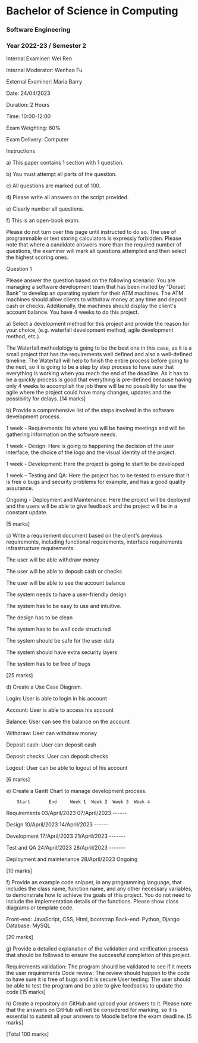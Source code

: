 # Bachelor of Science in Computing

### Software Engineering

### Year 2022-23 / Semester 2


Internal Examiner:	Wei Ren

Internal Moderator:	Wenhao Fu

External Examiner:	Maria Barry 

Date:	24/04/2023

Duration:	2 Hours

Time:	10:00-12:00

Exam Weighting:	60%

Exam Delivery:	Computer


Instructions

a)	This paper contains 1 section with 1 question.

b)	You must attempt all parts of the question.

c)	All questions are marked out of 100.

d)	Please write all answers on the script provided.

e)	Clearly number all questions.

f)	This is an open-book exam.


Please do not turn over this page until instructed to do so. The use of programmable or text storing calculators is expressly forbidden. Please note that where a candidate answers more than the required number of questions, the examiner will mark all questions attempted and then select the highest scoring ones. 



Question 1

Please answer the question based on the following scenario: You are managing a software development team that has been invited by “Dorset Bank” to develop an operating system for their ATM machines. The ATM machines should allow clients to withdraw money at any time and deposit cash or checks. Additionally, the machines should display the client's account balance. You have 4 weeks to do this project.


a)	Select a development method for this project and provide the reason for your choice, (e.g. waterfall development method, agile development method, etc.).

The Waterfall methodology is going to be the best one in this case, as it is a small project that has the requirements well defined and also a well-defined timeline. The Waterfall will help to finish the entire process before going to the next, so it is going to be a step by step process to have sure that everything is working when you reach the end of the deadline. As it has to be a quickly process is good that everything is pre-defined because having only 4 weeks to accomplish the job there will be no possibility for use the agile where the project could have many changes, updates and the possibility for delays. 
[14 marks]


b)	Provide a comprehensive list of the steps involved in the software development process.

1 week - Requirements: Its where you will be having meetings and will be gathering information on the software needs.

1 week - Design: Here is going to happening the decision of the user interface, the choice of the logo and the visual identity of the project.

1 week - Development: Here the project is going to start to be developed

1 week – Testing and QA: Here the project has to be tested to ensure that it is free o bugs and security problems for example, and has a good quality assurance. 

Ongoing - Deployment and Maintenance: Here the project will be deployed and the users will be able to give feedback and the project will be in a constant update.

[5 marks]


c)	Write a requirement document based on the client's previous requirements, including functional requirements, interface requirements infrastructure requirements.

The user will be able withdraw money

The user will be able to deposit cash or checks

The user will be able to see the account balance

The system needs to have a user-friendly design

The system has to be easy to use and intuitive.

The design has to be clean 

The system has to be well code structured

The system should be safe for the user data

The system should have extra security layers 

The system has to be free of bugs

[25 marks]


d)	Create a Use Case Diagram.

Login: User is able to login in his account

Account: User is able to access his account

Balance: User can see the balance on the account

Withdraw: User can withdraw money

Deposit cash: User can deposit cash

Deposit checks: User can deposit checks

Logout: User can be able to logout of his account 


[6 marks]

e)	Create a Gantt Chart to manage development process.

		Start		End		Week 1	Week 2	Week 3	Week 4
	
Requirements	03/April/2023	07/April/2023	------	

Design		10/April/2023	14/April/2023		------	

Development	17/April/2023	21/April/2023			-------	

Test and QA	24/April/2023	28/April/2023				-------

Deployment and maintenance	28/April/2023	Ongoing				

[10 marks]


f)	Provide an example code snippet, in any programming language, that includes the class name, function name, and any other necessary variables, to demonstrate how to achieve the goals of this project. You do not need to include the implementation details of the functions. Please show class diagrams or template code.

Front-end: JavaScript, CSS, Html, bootstrap
Back-end: Python, Django
Database: MySQL
 
[20 marks]


g)	Provide a detailed explanation of the validation and verification process that should be followed to ensure the successful completion of this project.

Requirements validation: The program should be validated to see if it meets the user requirements
Code review: The review should happen to the code to have sure it is free of bugs and it is secure
User testing: The user should be able to test the program and be able to give feedbacks to update the code
[15 marks]


h)	Create a repository on GitHub and upload your answers to it. Please note that the answers on GitHub will not be considered for marking, so it is essential to submit all your answers to Moodle before the exam deadline.
[5 marks]



[Total 100 marks]
